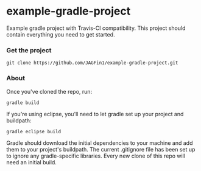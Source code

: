 example-gradle-project
======================

Example gradle project with Travis-CI compatibility. This project should contain everything you need to get started.

### Get the project

	git clone https://github.com/JAGFin1/example-gradle-project.git

### About

Once you've cloned the repo, run:

	gradle build

If you're using eclipse, you'll need to let gradle set up your project and buildpath:

	gradle eclipse build


Gradle should download the initial dependencies to your machine and add them to your project's buildpath. The current .gitignore file has been set up to ignore any gradle-specific libraries. Every new clone of this repo will need an initial build.
